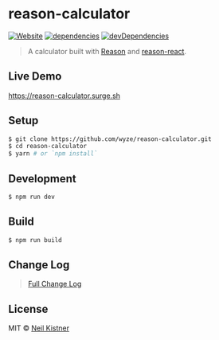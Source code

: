 # reason-calculator

[![Website][website-image]][website-url]
[![dependencies][deps-image]][deps-url]
[![devDependencies][depsdev-image]][depsdev-url]

> A calculator built with [Reason](https://github.com/facebook/reason) and [reason-react](https://github.com/reasonml/reason-react).

## Live Demo

https://reason-calculator.surge.sh

## Setup

```sh
$ git clone https://github.com/wyze/reason-calculator.git
$ cd reason-calculator
$ yarn # or `npm install`
```

## Development

```sh
$ npm run dev
```

## Build

```sh
$ npm run build
```

## Change Log

> [Full Change Log](changelog.md)

## License

MIT © [Neil Kistner](https://neilkistner.com)

[website-image]: https://img.shields.io/website-up-down-green-red/https/reason-calculator.surge.sh.svg?style=flat-square
[website-url]: https://reason-calculator.surge.sh

[deps-image]: https://img.shields.io/david/wyze/reason-calculator.svg?style=flat-square
[deps-url]: https://david-dm.org/wyze/reason-calculator

[depsdev-image]: https://img.shields.io/david/dev/wyze/reason-calculator.svg?style=flat-square
[depsdev-url]: https://david-dm.org/wyze/reason-calculator?type=dev
